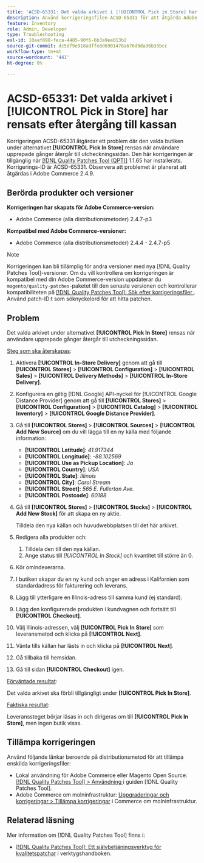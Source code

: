 ```yaml
---
title: 'ACSD-65331: Det valda arkivet i [!UICONTROL Pick in Store] har rensats efter återgång till kassan'
description: Använd korrigeringsfilen ACSD-65331 för att åtgärda Adobe Commerce-problemet där den valda butiken under alternativet [!UICONTROL Pick In Store] rensas när användare upprepade gånger återgår till utcheckningssidan.
feature: Inventory
role: Admin, Developer
type: Troubleshooting
exl-id: 10aaf898-feca-4485-90f6-6b3a9ea013b2
source-git-commit: dc5df9e918adffe8d6901478a676d9da36b33bcc
workflow-type: tm+mt
source-wordcount: '441'
ht-degree: 0%

---
```


# ACSD-65331: Det valda arkivet i **[!UICONTROL Pick in Store]** har rensats efter återgång till kassan

Korrigeringen ACSD-65331 åtgärdar ett problem där den valda butiken under alternativet **[!UICONTROL Pick In Store]** rensas när användare upprepade gånger återgår till utcheckningssidan. Den här korrigeringen är tillgänglig när [[!DNL Quality Patches Tool (QPT)]](/help/tools/quality-patches-tool/quality-patches-tool-to-self-serve-quality-patches.md) 1.1.65 har installerats. Korrigerings-ID är ACSD-65331. Observera att problemet är planerat att åtgärdas i Adobe Commerce 2.4.9.

## Berörda produkter och versioner

**Korrigeringen har skapats för Adobe Commerce-version:**

* Adobe Commerce (alla distributionsmetoder) 2.4.7-p3

**Kompatibel med Adobe Commerce-versioner:**

* Adobe Commerce (alla distributionsmetoder) 2.4.4 - 2.4.7-p5

>[!NOTE]
>
>Korrigeringen kan bli tillämplig för andra versioner med nya [!DNL Quality Patches Tool]-versioner. Om du vill kontrollera om korrigeringen är kompatibel med din Adobe Commerce-version uppdaterar du `magento/quality-patches`-paketet till den senaste versionen och kontrollerar kompatibiliteten på [[!DNL Quality Patches Tool]: Sök efter korrigeringsfiler ](https://experienceleague.adobe.com/tools/commerce-quality-patches/index.html?lang=sv-SE). Använd patch-ID:t som söknyckelord för att hitta patchen.

## Problem

Det valda arkivet under alternativet **[!UICONTROL Pick In Store]** rensas när användare upprepade gånger återgår till utcheckningssidan.

<u>Steg som ska återskapas</u>:

1. Aktivera **[!UICONTROL In-Store Delivery]** genom att gå till **[!UICONTROL Stores]** > **[!UICONTROL Configuration]** > **[!UICONTROL Sales]** > **[!UICONTROL Delivery Methods]** > **[!UICONTROL In-Store Delivery]**.
1. Konfigurera en giltig [!DNL Google] API-nyckel för [!UICONTROL Google Distance Provider] genom att gå till **[!UICONTROL Stores]** > **[!UICONTROL Configuration]** > **[!UICONTROL Catalog]** > **[!UICONTROL Inventory]** > **[!UICONTROL Google Distance Provider]**.
1. Gå till **[!UICONTROL Stores]** > **[!UICONTROL Sources]** > **[!UICONTROL Add New Source]** om du vill lägga till en ny källa med följande information:

   * **[!UICONTROL Latitude]**: *41.917344*
   * **[!UICONTROL Longitude]**: *-88.102569*
   * **[!UICONTROL Use as Pickup Location]**: *Ja*
   * **[!UICONTROL Country]**: *USA*
   * **[!UICONTROL State]**: *Illinois*
   * **[!UICONTROL City]**: *Carol Stream*
   * **[!UICONTROL Street]**: *565 E. Fullerton Ave.*
   * **[!UICONTROL Postcode]**: *60188*

1. Gå till **[!UICONTROL Stores]** > **[!UICONTROL Stocks]** > **[!UICONTROL Add New Stock]** för att skapa en ny aktie.

   Tilldela den nya källan och huvudwebbplatsen till det här arkivet.
1. Redigera alla produkter och:

   1. Tilldela den till den nya källan.
   1. Ange status till *[!UICONTROL In Stock]* och kvantitet till större än 0.

1. Kör omindexerarna.
1. I butiken skapar du en ny kund och anger en adress i Kalifornien som standardadress för fakturering och leverans.
1. Lägg till ytterligare en Illinois-adress till samma kund (ej standard).
1. Lägg den konfigurerade produkten i kundvagnen och fortsätt till **[!UICONTROL Checkout]**.
1. Välj Illinois-adressen, välj **[!UICONTROL Pick In Store]** som leveransmetod och klicka på **[!UICONTROL Next]**.
1. Vänta tills källan har lästs in och klicka på **[!UICONTROL Next]**.
1. Gå tillbaka till hemsidan.
1. Gå till sidan **[!UICONTROL Checkout]** igen.

<u>Förväntade resultat</u>:

Det valda arkivet ska förbli tillgängligt under **[!UICONTROL Pick In Store]**.

<u>Faktiska resultat</u>:

Leveranssteget börjar läsas in och dirigeras om till **[!UICONTROL Pick In Store]**, men ingen butik visas.

## Tillämpa korrigeringen

Använd följande länkar beroende på distributionsmetod för att tillämpa enskilda korrigeringsfiler:

* Lokal användning för Adobe Commerce eller Magento Open Source: [[!DNL Quality Patches Tool] > Användning ](/help/tools/quality-patches-tool/usage.md) i guiden [!DNL Quality Patches Tool].
* Adobe Commerce om molninfrastruktur: [Uppgraderingar och korrigeringar > Tillämpa korrigeringar](https://experienceleague.adobe.com/docs/commerce-cloud-service/user-guide/develop/upgrade/apply-patches.html?lang=sv-SE) i Commerce om molninfrastruktur.

## Relaterad läsning

Mer information om [!DNL Quality Patches Tool] finns i:

* [[!DNL Quality Patches Tool]: Ett självbetjäningsverktyg för kvalitetspatchar](/help/tools/quality-patches-tool/quality-patches-tool-to-self-serve-quality-patches.md) i verktygshandboken.
